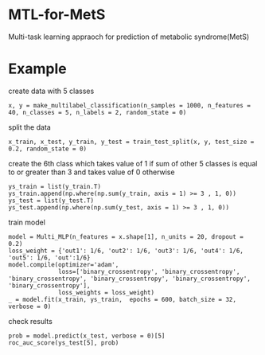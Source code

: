 # MTL-for-MetS
Multi-task learning appraoch for prediction of metabolic syndrome(MetS) 

# Example 
create data with 5 classes 
```
x, y = make_multilabel_classification(n_samples = 1000, n_features = 40, n_classes = 5, n_labels = 2, random_state = 0)
```
split the data
```
x_train, x_test, y_train, y_test = train_test_split(x, y, test_size = 0.2, random_state = 0)
```
create the 6th class which takes value of 1 if sum of other 5 classes is equal to or greater than 3 and takes value of 0 otherwise
```
ys_train = list(y_train.T)
ys_train.append(np.where(np.sum(y_train, axis = 1) >= 3 , 1, 0))
ys_test = list(y_test.T)
ys_test.append(np.where(np.sum(y_test, axis = 1) >= 3 , 1, 0))
```
train model 
```
model = Multi_MLP(n_features = x.shape[1], n_units = 20, dropout = 0.2)
loss_weight = {'out1': 1/6, 'out2': 1/6, 'out3': 1/6, 'out4': 1/6, 'out5': 1/6, 'out':1/6}
model.compile(optimizer='adam', 
              loss=['binary_crossentropy', 'binary_crossentropy', 'binary_crossentropy', 'binary_crossentropy', 'binary_crossentropy', 'binary_crossentropy'], 
              loss_weights = loss_weight)
_ = model.fit(x_train, ys_train,  epochs = 600, batch_size = 32, verbose = 0)
```
check results 
```
prob = model.predict(x_test, verbose = 0)[5]
roc_auc_score(ys_test[5], prob)
```
